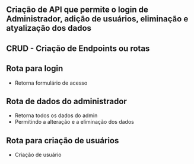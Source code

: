 ## Criação de API que permite o login de Administrador, adição de usuários, eliminação e atyalização dos dados

## CRUD - Criação de Endpoints ou rotas
## Rota para login
- Retorna formulário de acesso

## Rota de dados do administrador
- Retorna todos os dados do admin
- Permitindo a alteração e a eliminação dos dados

## Rota para criação de usuários
- Criação de usuário 
